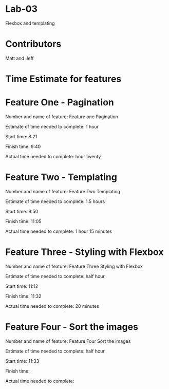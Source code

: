 # Lab-03
Flexbox and templating

# Contributors
Matt and Jeff

# Time Estimate for features

# Feature One - Pagination

Number and name of feature: Feature one Pagination

Estimate of time needed to complete: 1 hour

Start time: 8:21

Finish time: 9:40

Actual time needed to complete: hour twenty

# Feature Two - Templating

Number and name of feature: Feature Two Templating

Estimate of time needed to complete: 1.5 hours

Start time: 9:50

Finish time: 11:05

Actual time needed to complete:  1 hour 15 minutes

# Feature Three - Styling with Flexbox

Number and name of feature: Feature Three Styling with Flexbox

Estimate of time needed to complete: half hour

Start time: 11:12

Finish time: 11:32

Actual time needed to complete:  20 minutes

# Feature Four - Sort the images

Number and name of feature: Feature Four Sort the images

Estimate of time needed to complete: half hour

Start time: 11:33

Finish time: 

Actual time needed to complete: 